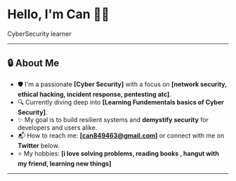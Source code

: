 
  <h1>Hello, I'm Can 🕵️‍♂️</h1>
  <p>CyberSecurity learner</p>
</div>

---

## 🔒 About Me

- 🛡️ I'm a passionate **[Cyber Security]** with a focus on **[network security, ethical hacking, incident response, pentesting atc]**.
- 🔍 Currently diving deep into **[Learning Fundementals basics of Cyber Security]**.
- ✨ My goal is to build resilient systems and **demystify security** for developers and users alike.
- 📬 How to reach me: **[can849463@gmail.com]** or connect with me on **Twitter** below.
- ⭐ My hobbies: **[i love solving problems, reading books , hangut with my friend, learning new things]**
  
---
